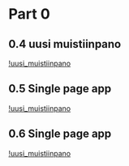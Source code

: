 # Part 0

## 0.4 uusi muistiinpano

[!uusi_muistiinpano](uusimuistiinpano04.png)


## 0.5 Single page app

[!uusi_muistiinpano](spalataus05.png)

## 0.6 Single page app

[!uusi_muistiinpano](spauusinote06.png)
